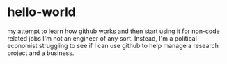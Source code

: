 # hello-world
my attempt to learn how github works and then start using it for non-code related jobs
I'm not an engineer of any sort. Instead, I'm a political economist struggling to see if I can use github to help manage a research project and a business. 
